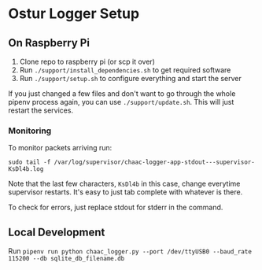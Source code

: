 # Ostur Logger Setup

## On Raspberry Pi

1. Clone repo to raspberry pi (or scp it over)
2. Run `./support/install_dependencies.sh` to get required software
3. Run `./support/setup.sh` to configure everything and start the server

If you just changed a few files and don't want to go through the whole pipenv process again, you can use `./support/update.sh`. This will just restart the services.

### Monitoring
To monitor packets arriving run:

`sudo tail -f /var/log/supervisor/chaac-logger-app-stdout---supervisor-KsDl4b.log`

Note that the last few characters, `KsDl4b` in this case, change everytime supervisor restarts. It's easy to just tab complete with whatever is there.

To check for errors, just replace stdout for stderr in the command.

## Local Development
Run `pipenv run python chaac_logger.py --port /dev/ttyUSB0 --baud_rate 115200 --db sqlite_db_filename.db`
